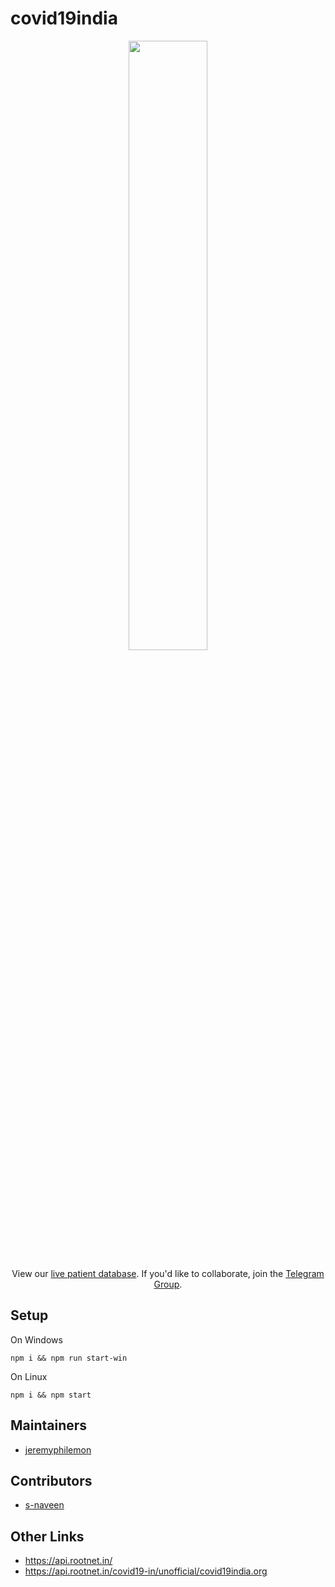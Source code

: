 # covid19india

<p align="center">
<img src="https://lh3.googleusercontent.com/c1R9ua5XDaInXNNYEVKs5NzwQ36gYCXi1VJ5kLRxGcDYmyUSJM3dnkzqaPWP_CniaHQbQSr4yQqxmsoEGvGFrWFnBRAVjI4=s2560" width="50%">
</p>

<p align="center">
  View our <a href="https://docs.google.com/spreadsheets/d/1nzXUdaIWC84QipdVGUKTiCSc5xntBbpMpzLm6Si33zk">live patient database</a>.  If you'd like to collaborate, join the <a href="https://t.me/covid19indiaops">Telegram Group</a>.
 </p>


## Setup
On Windows
```
npm i && npm run start-win
```
On Linux
```
npm i && npm start
```

## Maintainers
- [jeremyphilemon](https://github.com/jeremyphilemon)

## Contributors
- [s-naveen](https://github.com/jeremyphilemon/covid19-india/pulls?q=is%3Apr+author%3As-naveen+is%3Aclosed)

## Other Links
- https://api.rootnet.in/
- https://api.rootnet.in/covid19-in/unofficial/covid19india.org
